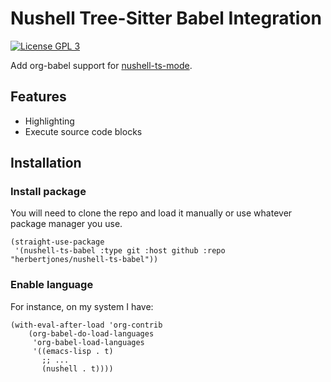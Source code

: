 # Nushell Tree-Sitter Babel Integration

[![License GPL 3](https://img.shields.io/badge/license-GPL_3-green.svg)](http://www.gnu.org/licenses/gpl-3.0.txt)

Add org-babel support for [nushell-ts-mode](https://github.com/herbertjones/nushell-ts-mode).

## Features

* Highlighting
* Execute source code blocks


## Installation

### Install package

You will need to clone the repo and load it manually or use whatever package manager you use.

```emacs-lisp
(straight-use-package
 '(nushell-ts-babel :type git :host github :repo "herbertjones/nushell-ts-babel"))
```

### Enable language

For instance, on my system I have:
```emacs-lisp
(with-eval-after-load 'org-contrib
    (org-babel-do-load-languages
     'org-babel-load-languages
     '((emacs-lisp . t)
       ;; ...
       (nushell . t))))
```
